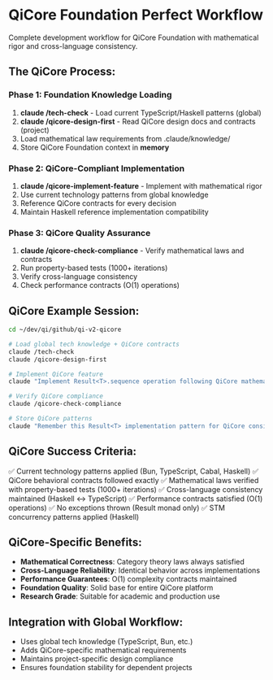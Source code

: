 # QiCore Foundation Perfect Workflow

Complete development workflow for QiCore Foundation with mathematical rigor and cross-language consistency.

## The QiCore Process:

### Phase 1: Foundation Knowledge Loading
1. **claude /tech-check** - Load current TypeScript/Haskell patterns (global)
2. **claude /qicore-design-first** - Read QiCore design docs and contracts (project)
3. Load mathematical law requirements from .claude/knowledge/
4. Store QiCore Foundation context in **memory**

### Phase 2: QiCore-Compliant Implementation
1. **claude /qicore-implement-feature** - Implement with mathematical rigor
2. Use current technology patterns from global knowledge
3. Reference QiCore contracts for every decision
4. Maintain Haskell reference implementation compatibility

### Phase 3: QiCore Quality Assurance
1. **claude /qicore-check-compliance** - Verify mathematical laws and contracts
2. Run property-based tests (1000+ iterations)
3. Verify cross-language consistency
4. Check performance contracts (O(1) operations)

## QiCore Example Session:
```bash
cd ~/dev/qi/github/qi-v2-qicore

# Load global tech knowledge + QiCore contracts
claude /tech-check
claude /qicore-design-first

# Implement QiCore feature
claude "Implement Result<T>.sequence operation following QiCore mathematical contracts"

# Verify QiCore compliance
claude /qicore-check-compliance

# Store QiCore patterns
claude "Remember this Result<T> implementation pattern for QiCore consistency"
```

## QiCore Success Criteria:
✅ Current technology patterns applied (Bun, TypeScript, Cabal, Haskell)
✅ QiCore behavioral contracts followed exactly
✅ Mathematical laws verified with property-based tests (1000+ iterations)
✅ Cross-language consistency maintained (Haskell ↔ TypeScript)
✅ Performance contracts satisfied (O(1) operations)
✅ No exceptions thrown (Result<T> monad only)
✅ STM concurrency patterns applied (Haskell)

## QiCore-Specific Benefits:
- **Mathematical Correctness**: Category theory laws always satisfied
- **Cross-Language Reliability**: Identical behavior across implementations
- **Performance Guarantees**: O(1) complexity contracts maintained
- **Foundation Quality**: Solid base for entire QiCore platform
- **Research Grade**: Suitable for academic and production use

## Integration with Global Workflow:
- Uses global tech knowledge (TypeScript, Bun, etc.)
- Adds QiCore-specific mathematical requirements
- Maintains project-specific design compliance
- Ensures foundation stability for dependent projects